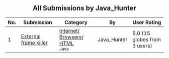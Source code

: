 ﻿<div align="center">

## All Submissions by Java\_Hunter

</div>

No.  | Submission | Category | By   | User Rating
---- | ---------- | -------- | ---- | -----------
1 | [External frame killer<br />](https://github.com/Planet-Source-Code/java-hunter-external-frame-killer__2-1679) | [Internet/ Browsers/ HTML<br /><sup>Java</sup>](../ByCategory/internet-browsers-html__2-68.md) | Java\_Hunter | 5.0 (15 globes from 3 users)
